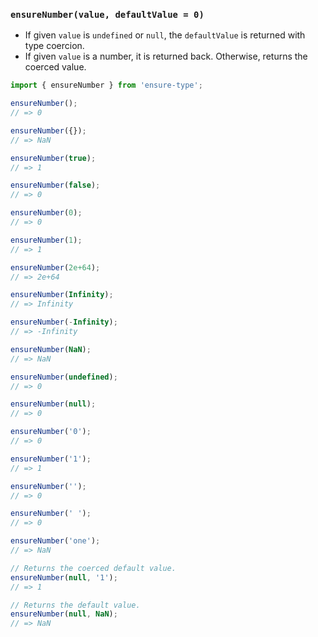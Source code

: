 ### `ensureNumber(value, defaultValue = 0)`

* If given `value` is `undefined` or `null`, the `defaultValue` is returned with type coercion.
* If given `value` is a number, it is returned back. Otherwise, returns the coerced value.

```js
import { ensureNumber } from 'ensure-type';

ensureNumber();
// => 0

ensureNumber({});
// => NaN

ensureNumber(true);
// => 1

ensureNumber(false);
// => 0

ensureNumber(0);
// => 0

ensureNumber(1);
// => 1

ensureNumber(2e+64);
// => 2e+64

ensureNumber(Infinity);
// => Infinity

ensureNumber(-Infinity);
// => -Infinity

ensureNumber(NaN);
// => NaN

ensureNumber(undefined);
// => 0

ensureNumber(null);
// => 0

ensureNumber('0');
// => 0

ensureNumber('1');
// => 1

ensureNumber('');
// => 0

ensureNumber(' ');
// => 0

ensureNumber('one');
// => NaN

// Returns the coerced default value.
ensureNumber(null, '1');
// => 1

// Returns the default value.
ensureNumber(null, NaN);
// => NaN
```
